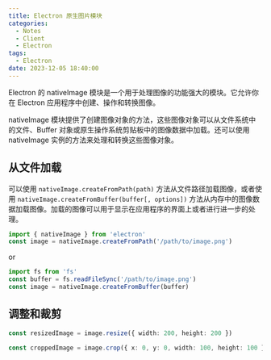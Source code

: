 ```yaml
---
title: Electron 原生图片模块
categories:
  - Notes
  - Client
  - Electron
tags:
  - Electron
date: 2023-12-05 18:40:00
---
```


Electron 的 nativeImage 模块是一个用于处理图像的功能强大的模块。它允许你在 Electron 应用程序中创建、操作和转换图像。

nativeImage 模块提供了创建图像对象的方法，这些图像对象可以从文件系统中的文件、Buffer 对象或原生操作系统剪贴板中的图像数据中加载。还可以使用 nativeImage 实例的方法来处理和转换这些图像对象。

<!-- more -->

## 从文件加载

可以使用 `nativeImage.createFromPath(path)` 方法从文件路径加载图像，或者使用 `nativeImage.createFromBuffer(buffer[, options])` 方法从内存中的图像数据加载图像。加载的图像可以用于显示在应用程序的界面上或者进行进一步的处理。

```ts
import { nativeImage } from 'electron'
const image = nativeImage.createFromPath('/path/to/image.png')
```

or

```ts
import fs from 'fs'
const buffer = fs.readFileSync('/path/to/image.png')
const image = nativeImage.createFromBuffer(buffer)
```

## 调整和裁剪

```ts
const resizedImage = image.resize({ width: 200, height: 200 })
```

```ts
const croppedImage = image.crop({ x: 0, y: 0, width: 100, height: 100 })
```
